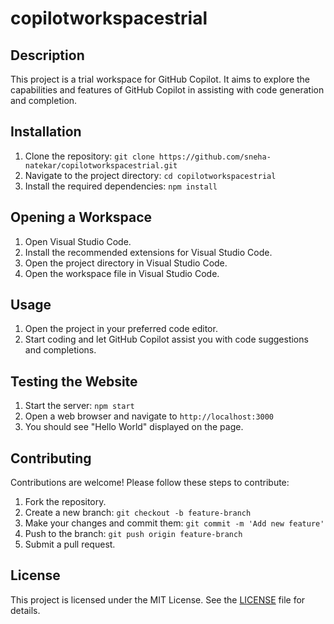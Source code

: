 # copilotworkspacestrial

## Description
This project is a trial workspace for GitHub Copilot. It aims to explore the capabilities and features of GitHub Copilot in assisting with code generation and completion.

## Installation
1. Clone the repository: `git clone https://github.com/sneha-natekar/copilotworkspacestrial.git`
2. Navigate to the project directory: `cd copilotworkspacestrial`
3. Install the required dependencies: `npm install`

## Opening a Workspace
1. Open Visual Studio Code.
2. Install the recommended extensions for Visual Studio Code.
3. Open the project directory in Visual Studio Code.
4. Open the workspace file in Visual Studio Code.

## Usage
1. Open the project in your preferred code editor.
2. Start coding and let GitHub Copilot assist you with code suggestions and completions.

## Testing the Website
1. Start the server: `npm start`
2. Open a web browser and navigate to `http://localhost:3000`
3. You should see "Hello World" displayed on the page.

## Contributing
Contributions are welcome! Please follow these steps to contribute:
1. Fork the repository.
2. Create a new branch: `git checkout -b feature-branch`
3. Make your changes and commit them: `git commit -m 'Add new feature'`
4. Push to the branch: `git push origin feature-branch`
5. Submit a pull request.

## License
This project is licensed under the MIT License. See the [LICENSE](LICENSE) file for details.
